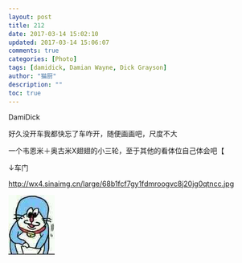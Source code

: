 ```yaml
---
layout: post
title: 212
date: 2017-03-14 15:02:10
updated: 2017-03-14 15:06:07
comments: true
categories: [Photo]
tags: [damidick, Damian Wayne, Dick Grayson]
author: "猫厨"
description: ""
toc: true
---
```


<p>DamiDick</p> 
<p>好久没开车我都快忘了车咋开，随便画画吧，尺度不大</p> 
<p>一个韦恩米＋奥古米X翅翅的小三轮，至于其他的看体位自己体会吧【</p> 
<p>↓车门</p> 
<p><a target="_blank" rel="nofollow" href="http://wx4.sinaimg.cn/large/68b1fcf7gy1fdmroogvc8j20jg0qtncc.jpg"  >http://wx4.sinaimg.cn/large/68b1fcf7gy1fdmroogvc8j20jg0qtncc.jpg</a><br /></p>

![](https://raw.githubusercontent.com/alicewish/meowchain247/master/img_cVZNdzJtQk9JV2ZZazZKSTZFRklOMExQVS9jS3hTL2NlK2xzVnV1RGFhaVNKbSsxZ0t3SHB3PT0.jpg)